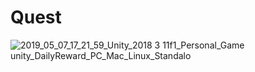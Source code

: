 # Quest

![2019_05_07_17_21_59_Unity_2018 3 11f1_Personal_Game unity_DailyReward_PC_Mac_Linux_Standalo](https://user-images.githubusercontent.com/16706911/57300744-adae8800-70ec-11e9-9fe5-01da9a692954.png)
